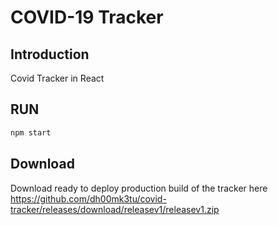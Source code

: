 # COVID-19 Tracker

## Introduction
Covid Tracker in React 

## RUN
```bash 
npm start
```

## Download

Download ready to deploy production build of the tracker here 
https://github.com/dh00mk3tu/covid-tracker/releases/download/releasev1/releasev1.zip